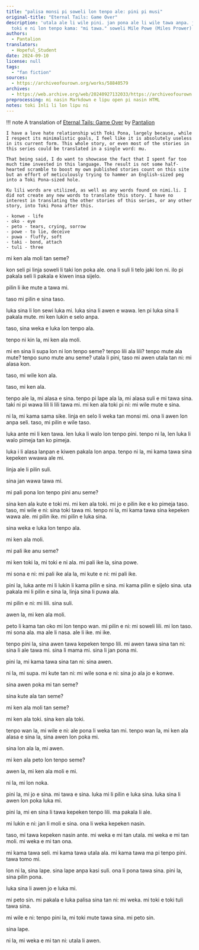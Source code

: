 ```yaml
---
title: "palisa monsi pi soweli lon tenpo ale: pini pi musi"
original-title: "Eternal Tails: Game Over"
description: 'utala ale li wile pini. jan pona ale li wile tawa anpa. jan ale li wile
  toki e ni lon tenpo kama: "mi tawa." soweli Mile Powe (Miles Prower) li ante ala.'
authors:
  - Pantalion
translators:
  - Hopeful_Student
date: 2024-09-10
license: null
tags:
  - "fan fiction"
sources:
  - https://archiveofourown.org/works/58840579
archives:
  - https://web.archive.org/web/20240927132033/https://archiveofourown.org/works/58840579
preprocessing: mi nasin Markdown e lipu open pi nasin HTML
notes: toki Inli li lon lipu ni
---
```


!!! note
A translation of [Eternal Tails: Game Over](http://archiveofourown.org/works/25424860) by [Pantalion](http://archiveofourown.org/users/Pantalion/pseuds/Pantalion)

    I have a love hate relationship with Toki Pona, largely because, while I respect its minimalistic goals, I feel like it is absolutely useless in its current form. This whole story, or even most of the stories in this series could be translated in a single word: mu.

    That being said, I do want to showcase the fact that I spent far too much time invested in this language. The result is not some half-hearted scramble to boost my own published stories count on this site but an effort of meticulously trying to hammer an English-sized peg into a Toki Pona-sized hole.

    Ku lili words are utilized, as well as any words found on nimi.li. I did not create any new words to translate this story. I have no interest in translating the other stories of this series, or any other story, into Toki Pona after this.

    - konwe - life
    - oko - eye
    - peto - tears, crying, sorrow
    - powe - to lie, deceive
    - puwa - fluffy, soft
    - taki - bond, attach
    - tuli - three

mi ken ala moli tan seme?

kon seli pi linja soweli li taki lon poka ale. ona li suli li telo jaki lon ni. ilo pi pakala seli li pakala e kiwen insa sijelo.

pilin li ike mute a tawa mi.

taso mi pilin e sina taso.

luka sina li lon sewi luka mi. luka sina li awen e wawa. len pi luka sina li pakala mute. mi ken lukin e selo anpa.

taso, sina weka e luka lon tenpo ala.

tenpo ni kin la, mi ken ala moli.

mi en sina li supa lon ni lon tenpo seme? tenpo lili ala lili? tenpo mute ala mute? tenpo suno mute anu seme? utala li pini, taso mi awen utala tan ni: mi alasa kon.

taso, mi wile kon ala.

taso, mi ken ala.

tenpo ale la, mi alasa e sina. tenpo pi lape ala la, mi alasa suli e mi tawa sina. taki ni pi wawa lili li lili tawa mi. mi ken ala toki pi ni: mi wile mute e sina.

ni la, mi kama sama sike. linja en selo li weka tan monsi mi. ona li awen lon anpa seli. taso, mi pilin e wile taso.

luka ante mi li ken tawa. len luka li walo lon tenpo pini. tenpo ni la, len luka li walo pimeja tan ko pimeja.

luka i li alasa lanpan e kiwen pakala lon anpa. tenpo ni la, mi kama tawa sina kepeken wwawa ale mi.

linja ale li pilin suli.

sina jan wawa tawa mi.

mi pali pona lon tenpo pini anu seme?

sina ken ala kute e toki mi. mi ken ala toki. mi jo e pilin ike e ko pimeja taso. taso, mi wile e ni: sina toki tawa mi. tenpo ni la, mi kama tawa sina kepeken wawa ale. mi pilin ike. mi pilin e luka sina.

sina weka e luka lon tenpo ala.

mi ken ala moli.

mi pali ike anu seme?

mi ken toki la, mi toki e ni ala. mi pali ike la, sina powe.

mi sona e ni: mi pali ike ala la, mi kute e ni: mi pali ike.

pini la, luka ante mi li lukin li kama pilin e sina. mi kama pilin e sijelo sina. uta pakala mi li pilin e sina la, linja sina li puwa ala.

mi pilin e ni: mi lili. sina suli.

awen la, mi ken ala moli.

peto li kama tan oko mi lon tenpo wan. mi pilin e ni: mi soweli lili. mi lon taso. mi sona ala. ma ale li nasa. ale li ike. mi ike.

tenpo pini la, sina awen tawa kepeken tenpo lili. mi awen tawa sina tan ni: sina li ale tawa mi. sina li mama mi. sina li jan pona mi.

pini la, mi kama tawa sina tan ni: sina awen.

ni la, mi supa. mi kute tan ni: mi wile sona e ni: sina jo ala jo e konwe.

sina awen poka mi tan seme?

sina kute ala tan seme?

mi ken ala moli tan seme?

mi ken ala toki. sina ken ala toki.

tenpo wan la, mi wile e ni: ale pona li weka tan mi. tenpo wan la, mi ken ala alasa e sina la, sina awen lon poka mi.

sina lon ala la, mi awen.

mi ken ala peto lon tenpo seme?

awen la, mi ken ala moli e mi.

ni la, mi lon noka.

pini la, mi jo e sina. mi tawa e sina. luka mi li pilin e luka sina. luka sina li awen lon poka luka mi.

pini la, mi en sina li tawa kepeken tenpo lili. ma pakala li ale.

mi lukin e ni: jan li moli e sina. ona li weka kepeken nasin.

taso, mi tawa kepeken nasin ante. mi weka e mi tan utala. mi weka e mi tan moli. mi weka e mi tan ona.

mi kama tawa seli. mi kama tawa utala ala. mi kama tawa ma pi tenpo pini. tawa tomo mi.

lon ni la, sina lape. sina lape anpa kasi suli. ona li pona tawa sina. pini la, sina pilin pona.

luka sina li awen jo e luka mi.

mi peto sin. mi pakala e luka palisa sina tan ni: mi weka. mi toki e toki tuli tawa sina.

mi wile e ni: tenpo pini la, mi toki mute tawa sina. mi peto sin.

sina lape.

ni la, mi weka e mi tan ni: utala li awen.
